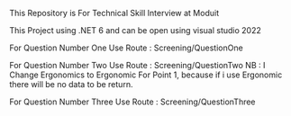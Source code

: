 This Repository is For Technical Skill Interview at Moduit

This Project using .NET 6 and can be open using visual studio 2022

For Question Number One Use Route : Screening/QuestionOne

For Question Number Two Use Route : Screening/QuestionTwo 
NB : I Change Ergonomics to Ergonomic For Point 1, because if i use Ergonomic there will be no data to be return.

For Question Number Three Use Route : Screening/QuestionThree
